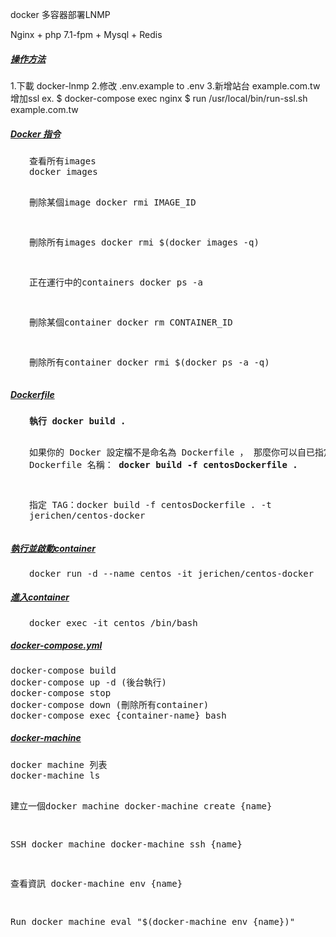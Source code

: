 docker 多容器部署LNMP

Nginx + php 7.1-fpm + Mysql + Redis

<h5><span style="text-decoration: underline;">操作方法</span></h5>
1.下載 docker-lnmp
2.修改 .env.example to .env
3.新增站台 example.com.tw 增加ssl
    ex.
    $ docker-compose exec nginx
    $ run /usr/local/bin/run-ssl.sh example.com.tw


<h5><span style="text-decoration: underline;">Docker 指令</span></h5>
<pre style="padding-left: 30px;">查看所有images
docker images

刪除某個image
docker rmi IMAGE_ID

刪除所有images
docker rmi $(docker images -q)

正在運行中的containers
docker ps -a

刪除某個container
docker rm CONTAINER_ID

刪除所有container
docker rmi $(docker ps -a -q)</pre>
<h5><span style="text-decoration: underline;">Dockerfile</span></h5>
<pre style="padding-left: 30px;"><b>執行 docker build . </b>

如果你的 Docker 設定檔不是命名為 Dockerfile ，
那麼你可以自已指定 Dockerfile 名稱： <b>docker build -f centosDockerfile .</b>

指定 TAG：docker build -f centosDockerfile . -t jerichen/centos-docker</pre>
<h5><span style="text-decoration: underline;">執行並啟動container</span></h5>
<pre style="padding-left: 30px;">docker run -d --name centos -it jerichen/centos-docker</pre>
<h5><span style="text-decoration: underline;">進入container</span></h5>
<pre style="padding-left: 30px;">docker exec -it centos /bin/bash</pre>
<h5><span style="text-decoration: underline;">docker-compose.yml</span></h5>
<pre>docker-compose build
docker-compose up -d (後台執行)
docker-compose stop
docker-compose down (刪除所有container)
docker-compose exec {container-name} bash</pre>
<h5><span style="text-decoration: underline;">docker-machine</span></h5>
<pre>docker machine 列表 
docker-machine ls

建立一個docker machine
docker-machine create {name}

SSH docker machine
docker-machine ssh {name}

查看資訊
docker-machine env {name}

Run docker machine
eval "$(docker-machine env {name})"

</pre>
